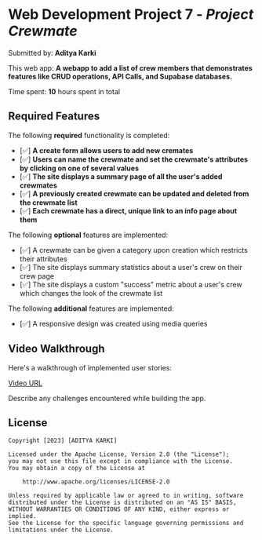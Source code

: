 # Web Development Project 7 - *Project Crewmate*

Submitted by: **Aditya Karki**

This web app: **A webapp to add a list of crew members that demonstrates features like CRUD operations, API Calls, and Supabase databases.**

Time spent: **10** hours spent in total

## Required Features

The following **required** functionality is completed:

- [✅] **A create form allows users to add new cremates**
- [✅] **Users can name the crewmate and set the crewmate's attributes by clicking on one of several values**
- [✅] **The site displays a summary page of all the user's added crewmates**
- [✅] **A previously created crewmate can be updated and deleted from the crewmate list**
- [✅] **Each crewmate has a direct, unique link to an info page about them**

The following **optional** features are implemented:

- [✅] A crewmate can be given a category upon creation which restricts their attributes
- [✅] The site displays summary statistics about a user's crew on their crew page 
- [✅] The site displays a custom "success" metric about a user's crew which changes the look of the crewmate list

The following **additional** features are implemented:

* [✅] A responsive design was created using media queries

## Video Walkthrough

Here's a walkthrough of implemented user stories:

[Video URL](https://imgur.com/a/Osb0nIc)

Describe any challenges encountered while building the app.

## License

    Copyright [2023] [ADITYA KARKI]

    Licensed under the Apache License, Version 2.0 (the "License");
    you may not use this file except in compliance with the License.
    You may obtain a copy of the License at

        http://www.apache.org/licenses/LICENSE-2.0

    Unless required by applicable law or agreed to in writing, software
    distributed under the License is distributed on an "AS IS" BASIS,
    WITHOUT WARRANTIES OR CONDITIONS OF ANY KIND, either express or implied.
    See the License for the specific language governing permissions and
    limitations under the License.
